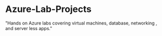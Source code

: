 # Azure-Lab-Projects
"Hands on Azure labs covering virtual machines, database, networking , and server less apps."
